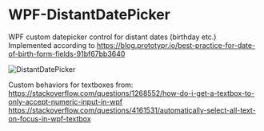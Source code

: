 # WPF-DistantDatePicker
 WPF custom datepicker control for distant dates (birthday etc.)
Implemented according to 
https://blog.prototypr.io/best-practice-for-date-of-birth-form-fields-91bf67bb3640

![DistantDatePicker](https://i.postimg.cc/SNSW9JFV/Untitled.png "Screenshot")

Custom behaviors for textboxes from:<br />
https://stackoverflow.com/questions/1268552/how-do-i-get-a-textbox-to-only-accept-numeric-input-in-wpf<br />
https://stackoverflow.com/questions/4161531/automatically-select-all-text-on-focus-in-wpf-textbox
